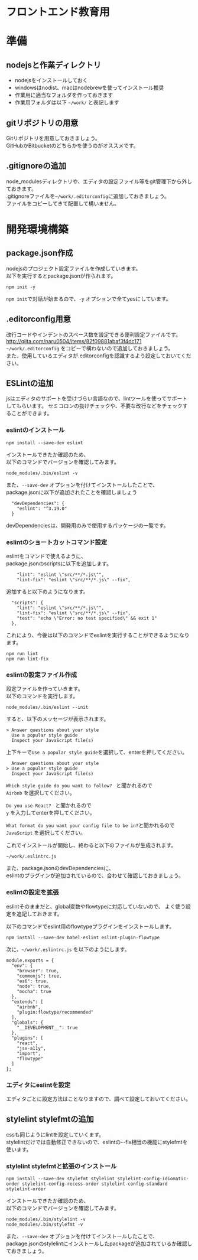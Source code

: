 # フロントエンド教育用

# 準備

## nodejsと作業ディレクトリ
* nodejsをインストールしておく
* windowsはnodist、macはnodebrewを使ってインストール推奨
* 作業用に適当なフォルダを作っておきます
* 作業用フォルダは以下 `~/work/` と表記します

## gitリポジトリの用意
Gitリポジトリを用意しておきましょう。  
GitHubかBitbucketのどちらかを使うのがオススメです。

## .gitignoreの追加
node_modulesディレクトリや、エディタの設定ファイル等をgit管理下から外しておきます。  
.gitignoreファイルを`~/work/.editorconfig`に追加しておきましょう。  
ファイルをコピーしてきて配置して構いません。  

# 開発環境構築

## package.json作成
nodejsのプロジェクト設定ファイルを作成していきます。  
以下を実行するとpackage.jsonが作られます。  

```
npm init -y
```

`npm init`で対話が始まるので、`-y` オプションで全てyesにしています。

## .editorconfig用意
改行コードやインデントのスペース数を設定できる便利設定ファイルです。  
http://qiita.com/naru0504/items/82f09881abaf3f4dc171  
`~/work/.editorconfig` をコピーで構わないので追加しておきましょう。  
また、使用しているエディタが.editorconfigを認識するよう設定しておいてください。  

## ESLintの追加
jsはエディタのサポートを受けづらい言語なので、lintツールを使ってサポートしてもらいます。
セミコロンの抜けチェックや、不要な改行などをチェックすることができます。

### eslintのインストール

```
npm install --save-dev eslint
```

インストールできたか確認のため、  
以下のコマンドでバージョンを確認してみます。  

```
node_modules/.bin/eslint -v
```

また、`--save-dev` オプションを付けてインストールしたことで、  
package.jsonに以下が追加されたことを確認しましょう  

```
  "devDependencies": {
    "eslint": "^3.19.0"
  }
```

devDependenciesは、開発用のみで使用するパッケージの一覧です。

### eslintのショートカットコマンド設定
eslintをコマンドで使えるように、  
package.jsonのscriptsに以下を追加します。  

```
    "lint": "eslint \"src/**/*.js\"",
    "lint-fix": "eslint \"src/**/*.js\" --fix",
```

追加すると以下のようになります。  

```
  "scripts": {
    "lint": "eslint \"src/**/*.js\"",
    "lint-fix": "eslint \"src/**/*.js\" --fix",
    "test": "echo \"Error: no test specified\" && exit 1"
  },
```

これにより、今後は以下のコマンドでeslintを実行することができるようになります。  

```
npm run lint
npm run lint-fix
```

### eslintの設定ファイル作成
設定ファイルを作っていきます。  
以下のコマンドを実行します。  

```
node_modules/.bin/eslint --init
```

すると、以下のメッセージが表示されます。  

```
> Answer questions about your style
  Use a popular style guide 
  Inspect your JavaScript file(s) 
```

上下キーで`Use a popular style guide`を選択して、enterを押してください。  

```
  Answer questions about your style
> Use a popular style guide 
  Inspect your JavaScript file(s) 
```

`Which style guide do you want to follow? ` と聞かれるので  
`Airbnb` を選択してください。  

`Do you use React? ` と聞かれるので  
`y` を入力してenterを押してください。  

`What format do you want your config file to be in?`と聞かれるので  
`JavaScript` を選択してください。  

これでインストールが開始し、終わると以下のファイルが生成されます。  

```
~/work/.eslintrc.js
```

また、package.jsonのdevDependenciesに、  
eslintのプラグインが追加されているので、合わせて確認しておきましょう。  

### eslintの設定を拡張
eslintそのままだと、global変数やflowtypeに対応していないので、
よく使う設定を追記しておきます。

以下のコマンドでeslint用のflowtypeプラグインをインストールします。

```
npm install --save-dev babel-eslint eslint-plugin-flowtype
```

次に、`~/work/.eslintrc.js` を以下のようにします。

```
module.exports = {
  "env": {
    "browser": true,
    "commonjs": true,
    "es6": true,
    "node": true,
    "mocha": true
  },
  "extends": [
    "airbnb",
    "plugin:flowtype/recommended"
  ],
  "globals": {
    "__DEVELOPMENT__": true
  },
  "plugins": [
    "react",
    "jsx-a11y",
    "import",
    "flowtype"
  ]
};
```

### エディタにeslintを設定
エディタごとに設定方法はことなりますので、調べて設定しておいてください。

## stylelint stylefmtの追加
cssも同じようにlintを設定していくます。  
stylelintだけでは自動修正できないので、eslintの--fix相当の機能にstylefmtを使います。  

### stylelint stylefmtと拡張のインストール

```
npm install --save-dev stylefmt stylelint stylelint-config-idiomatic-order stylelint-config-recess-order stylelint-config-standard stylelint-order
```

インストールできたか確認のため、  
以下のコマンドでバージョンを確認してみます。  

```
node_modules/.bin/stylelint -v
node_modules/.bin/stylefmt -v
```

また、`--save-dev` オプションを付けてインストールしたことで、  
package.jsonのstylelintにインストールしたpackageが追加されているか確認しておきましょう。  
